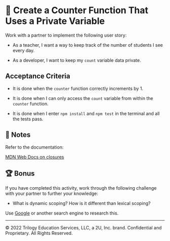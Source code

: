 # 📖 Create a Counter Function That Uses a Private Variable

Work with a partner to implement the following user story:

* As a teacher, I want a way to keep track of the number of students I see every day.

* As a developer, I want to keep my `count` variable data private.

## Acceptance Criteria

* It is done when the `counter` function correctly increments by 1.

* It is done when I can only access the `count` variable from within the `counter` function.

* It is done when I enter `npm install` and `npm test` in the terminal and all the tests pass.

## 📝 Notes

Refer to the documentation:

[MDN Web Docs on closures](https://developer.mozilla.org/en-US/docs/Web/JavaScript/Closures)

## 🏆 Bonus

If you have completed this activity, work through the following challenge with your partner to further your knowledge:

* What is dynamic scoping? How is it different than lexical scoping?

Use [Google](https://www.google.com) or another search engine to research this.

---
© 2022 Trilogy Education Services, LLC, a 2U, Inc. brand. Confidential and Proprietary. All Rights Reserved.
